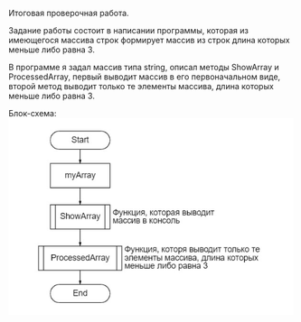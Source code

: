 Итоговая проверочная работа.

Задание работы состоит в написании программы,
которая из имеющегося массива строк формирует массив 
из строк длина которых меньше либо равна 3.

В программе я задал массив типа string,
описал методы ShowArray и ProcessedArray,
первый выводит массив в его первоначальном виде,
второй метод выводит только те элементы массива,
длина которых меньше либо равна 3.

Блок-схема: ![Блок-схема](blockshema.jpg)